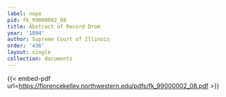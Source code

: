 ```yaml
---
label: nope
pid: fk_99000002_08
title: Abstract of Record Drom
year: '1894'
author: Supreme Court of Illinois
order: '436'
layout: single
collection: documents
---
```



{{< embed-pdf url=https://florencekelley.northwestern.edu/pdfs/fk_99000002_08.pdf >}}